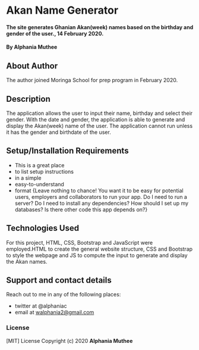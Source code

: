 # Akan Name Generator
#### The site generates Ghanian Akan(week) names based on the birthday and gender of the user., 14 February 2020.
#### By **Alphania Muthee**
## About Author
The author joined Moringa School for prep program in February 2020.
## Description
The application allows the user to input their name, birthday and select their gender. With the date and gender, the application is able to generate and display the Akan(week) name of the user. The application cannot run unless it has the gender and birthdate of the user.
## Setup/Installation Requirements
* This is a great place
* to list setup instructions
* in a simple
* easy-to-understand
* format
{Leave nothing to chance! You want it to be easy for potential users, employers and collaborators to run your app. Do I need to run a server? Do I need to install any dependencies? How should I set up my databases? Is there other code this app depends on?}
## Technologies Used
For this project, HTML, CSS, Bootstrap and JavaScript were employed.HTML to create the general website structure, CSS and Bootstrap to style the webpage and JS to compute the input to generate and display the Akan names.
## Support and contact details
Reach out to me in any of the following places:
* twitter at @alphaniac
* email at walphania2@gmail.com
### License
[MIT] License
Copyright (c) 2020 **Alphania Muthee**
